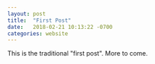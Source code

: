 ```yaml
---
layout: post
title:  "First Post"
date:   2018-02-21 10:13:22 -0700
categories: website
---
```

This is the traditional "first post". More to come.
